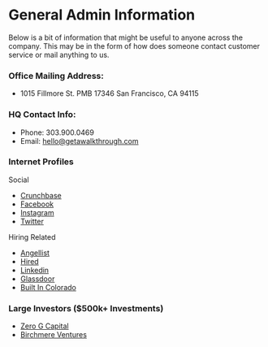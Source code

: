 # General Admin Information
Below is a bit of information that might be useful to anyone across the company. This may be in the form of how does someone contact customer service or mail anything to us. 


### Office Mailing Address:
- 1015 Fillmore St. PMB 17346 San Francisco, CA 94115

### HQ Contact Info:

- Phone: 303.900.0469
- Email: hello@getawalkthrough.com


### Internet Profiles

Social
- [Crunchbase](https://www.crunchbase.com/organization/walkthrough-2)
- [Facebook](https://www.facebook.com/getawalkthrough/)
- [Instagram](http://instagram.com/getawalkthrough)
- [Twitter](https://twitter.com/getawalkthrough)

Hiring Related
- [Angellist](http://angel.co/walkthroughvr)
- [Hired](https://hired.com/company/walkthrough)
- [Linkedin](https://www.linkedin.com/company/walkthrough-vr-for-real-estate-)
- [Glassdoor](https://www.glassdoor.com/Overview/Working-at-WalkThrough-EI_IE1521867.11,22.htm)
- [Built In Colorado](https://www.builtincolorado.com/company/walkthrough)


### Large Investors ($500k+ Investments)
- [Zero G Capital](https://www.crunchbase.com/organization/zero-gravity-capital)
- [Birchmere Ventures](https://www.crunchbase.com/organization/birchmere-ventures)
